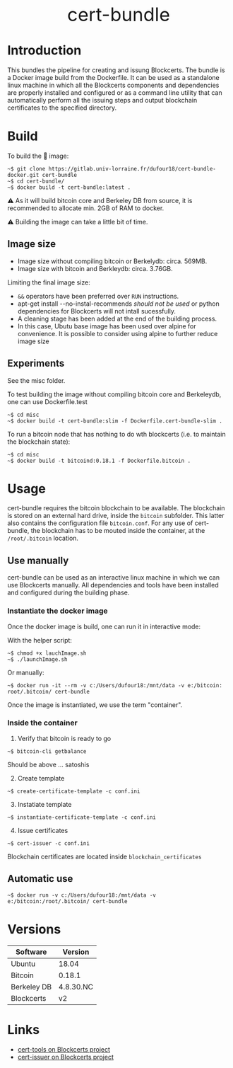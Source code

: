 <center style="font-size:3em">
cert-bundle
</center>

# Introduction

This bundles the pipeline for creating and issung Blockcerts. The bundle is a Docker image build from the Dockerfile. It can be used as a standalone linux machine in which all the Blockcerts components and dependencies are properly installed and configured or as a command line utility that can automatically perform all the issuing steps and output blockchain certificates to the specified directory.

# Build

To build the :whale: image:

```shell
~$ git clone https://gitlab.univ-lorraine.fr/dufour18/cert-bundle-docker.git cert-bundle
~$ cd cert-bundle/
~$ docker build -t cert-bundle:latest .
```

:warning: As it will  build bitcoin core and Berkeley DB from source, it is recommended to allocate min. 2GB of RAM to docker.

:warning: Building the image can take a little bit of time.

## Image size

- Image size without compiling bitcoin or Berkelydb: circa. 569MB.
- Image size with bitcoin and Berkleydb: circa. 3.76GB.

Limiting the final image size:
-  `&&` operators have been preferred over `RUN` instructions.
- apt-get install --no-instal-recommends *should not be used* or python dependencies for Blockcerts will not intall sucessfully.
- A cleaning stage has been added at the end of the building process.
- In this case, Ubutu base image has been used over alpine for convenience. It is possible to consider using alpine to further reduce image size

## Experiments

See the misc folder.

To test building the image without compiling bitcoin core and Berkeleydb, one can use Dockerfile.test

```shell
~$ cd misc
~$ docker build -t cert-bundle:slim -f Dockerfile.cert-bundle-slim .
```

To run a bitcoin node that has nothing to do wth blockcerts (i.e. to maintain the blockchain state):

```shell
~$ cd misc
~$ docker build -t bitcoind:0.18.1 -f Dockerfile.bitcoin .
```

# Usage

cert-bundle requires the bitcoin blockchain to be available. The blockchain is stored on an external hard drive, inside the `bitcoin` subfolder. This latter also contains the configuration file `bitcoin.conf`. For any use of cert-bundle, the blockchain has to be mouted inside the container, at the `/root/.bitcoin` location.

## Use manually

cert-bundle can be used as an interactive linux machine in which we can use Blockcerts manually. All dependencies and tools have been installed and configured during the building phase.

### Instantiate the docker image

Once the docker image is build, one can run it in interactive mode:

With the helper script:

```shell
~$ chmod +x lauchImage.sh
~$ ./launchImage.sh
```

Or manually:

```shell
~$ docker run -it --rm -v c:/Users/dufour18:/mnt/data -v e:/bitcoin:
root/.bitcoin/ cert-bundle
```

Once the image is instantiated, we use the term "container".

### Inside the container

1. Verify that bitcoin is ready to go

```shell
~$ bitcoin-cli getbalance
```

Should be above ... satoshis

2. Create template

```shell
~$ create-certificate-template -c conf.ini
```

3. Instatiate template

```shell
~$ instantiate-certificate-template -c conf.ini
```

4. Issue certificates

```shell
~$ cert-issuer -c conf.ini
```

Blockchain certificates are located inside `blockchain_certificates`

## Automatic use

```shell
~$ docker run -v c:/Users/dufour18:/mnt/data -v e:/bitcoin:/root/.bitcoin/ cert-bundle
```

# Versions

| Software    | Version   |
|-------------|-----------|
| Ubuntu      | 18.04     |
| Bitcoin     | 0.18.1    |
| Berkeley DB | 4.8.30.NC |
| Blockcerts  | v2        |


# Links

- [cert-tools on Blockcerts project](https://github.com/blockchain-certificates/cert-tools)
- [cert-issuer on Blockcerts project](https://github.com/blockchain-certificates/cert-issuer)
